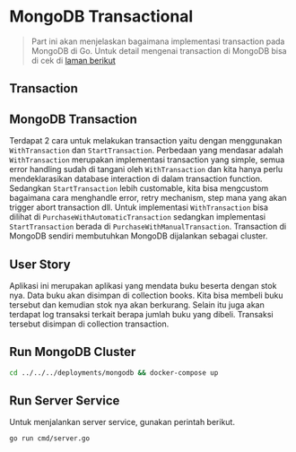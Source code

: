 # MongoDB Transactional

> Part ini akan menjelaskan bagaimana implementasi transaction pada MongoDB di Go. Untuk detail mengenai transaction di
> MongoDB bisa di cek di [laman berikut](https://www.mongodb.com/docs/manual/core/transactions-in-applications/)

## Transaction

## MongoDB Transaction

Terdapat 2 cara untuk melakukan transaction yaitu dengan menggunakan `WithTransaction` dan `StartTransaction`. Perbedaan
yang mendasar adalah `WithTransaction` merupakan implementasi transaction yang simple, semua error handling sudah di
tangani oleh `WithTransaction` dan kita hanya perlu mendeklarasikan database interaction di dalam transaction function.
Sedangkan `StartTransaction` lebih customable, kita bisa mengcustom bagaimana cara menghandle error, retry mechanism,
step mana yang akan trigger abort transaction dll. Untuk implementasi `WithTransaction` bisa dilihat
di `PurchaseWithAutomaticTransaction` sedangkan implementasi `StartTransaction` berada
di `PurchaseWithManualTransaction`.
Transaction di MongoDB sendiri membutuhkan MongoDB dijalankan sebagai cluster.

## User Story

Aplikasi ini merupakan aplikasi yang mendata buku beserta dengan stok nya. Data buku akan disimpan di collection books.
Kita bisa membeli buku tersebut dan kemudian stok nya akan berkurang. Selain itu juga akan terdapat log transaksi
terkait berapa jumlah buku yang dibeli. Transaksi tersebut disimpan di collection transaction.

## Run MongoDB Cluster

```bash
cd ../../../deployments/mongodb && docker-compose up
```

## Run Server Service

Untuk menjalankan server service, gunakan perintah berikut.

```bash
go run cmd/server.go
````

